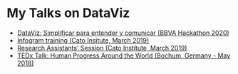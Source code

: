 # My Talks on DataViz
- [DataViz: Simplificar para entender y comunicar (BBVA Hackathon 2020)](https://docs.google.com/presentation/d/1AtBa3AHBu0egwvF89dAQ3kCWiOb86ov_jj-e6JNTRK0/edit?usp=sharing)
- [Infogram training (Cato Insitute, March 2019)](https://docs.google.com/presentation/d/18X5hrPdGdcp_-22Wu6X4RZ_CRCzha4xt46Eia3em3dk/edit?usp=sharing)
- [Research Assistants' Session (Cato Institute, March 2019)](https://docs.google.com/presentation/d/1lgyyxNrCOpds5r1BoPHTwzSliBzYDTTrQ9ijkaBaZIY/edit?usp=sharing)
- [TEDx Talk: Human Progress Around the World (Bochum, Germany - May 2018)](https://docs.google.com/presentation/d/1lgyyxNrCOpds5r1BoPHTwzSliBzYDTTrQ9ijkaBaZIY/edit?usp=sharing)

